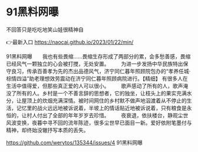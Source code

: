 # 91黑料网曝
不回答只是吃吃地笑山娃很精神自

👉最新入口 https://naocai.github.io/2023/01/22/min/

91黑料网曝　　我也有些畏缩……畏缩生存形成了两部分的累，会多愁善感，畏缩已经风气一颗独立的心会被打搅，无处安置。
　　为进一步发扬中华民族特出保守良习，传承百善孝为先的杰出品德风气，济宁同仁暮年照顾院包办的“孝养任城·棕情四溢”助老理想效劳震动在济宁同仁暮年照顾病院进行。【精细】
有很多人在生活中值得爱，但那些真正爱的人可以很小。
　　歌声感动了所有的人，歌声淹没了所有的人。乡村是一个不善言辞的思想者，它的独坐，让枝头上的果实充满水分，让屋顶上的炊烟充满深情。被时间网住的乡村默不做声地泅渡着从不停止的生活，记忆里的战火远远地被诉说着，半坡上的情话贴近地被诉说着，只有粮食是永恒的，让村人付出了全部的年年岁岁去珍惜。
　　夜衰退，依扶楼台，静观尘世风波变换，夜暮中寻不回的流年陈迹，很多尘世早已面目一新。爱好依附笔墨付与精神，却终始没辙抒写本质的丢失。

https://github.com/werytos/135344/issues/4
91黑料网曝
